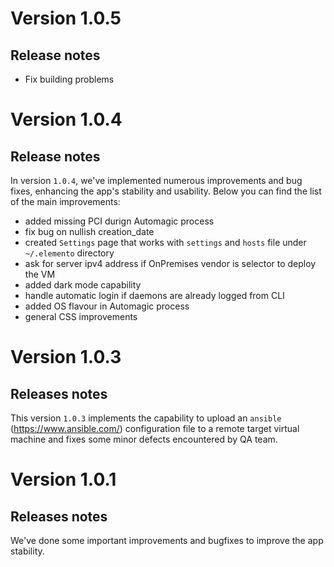# Version 1.0.5

## Release notes
- Fix building problems

# Version 1.0.4

## Release notes
In version `1.0.4`, we've implemented numerous improvements and bug fixes, enhancing the app's stability and usability.
Below you can find the list of the main improvements:

 - added missing PCI durign Automagic process
 - fix bug on nullish creation_date
 - created `Settings` page that works with `settings` and `hosts` file under `~/.elemento` directory
 - ask for server ipv4 address if OnPremises vendor is selector to deploy the VM
 - added dark mode capability
 - handle automatic login if daemons are already logged from CLI
 - added OS flavour in Automagic process
 - general CSS improvements

# Version 1.0.3

## Releases notes
This version `1.0.3` implements the capability to upload an `ansible` (https://www.ansible.com/) configuration file to a remote target virtual machine and fixes some minor defects encountered by QA team.

# Version 1.0.1

## Releases notes
We've done some important improvements and bugfixes to improve the app stability.
